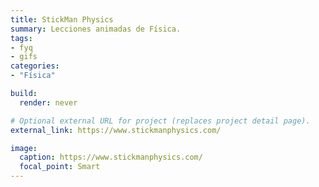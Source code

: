 ```yaml
---
title: StickMan Physics
summary: Lecciones animadas de Física.
tags:
- fyq
- gifs
categories:
- "Física"

build:
  render: never

# Optional external URL for project (replaces project detail page).
external_link: https://www.stickmanphysics.com/

image:
  caption: https://www.stickmanphysics.com/
  focal_point: Smart
---
```

